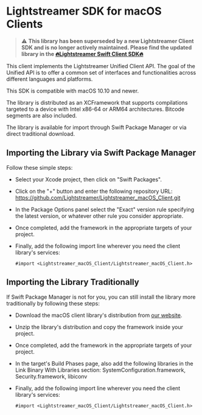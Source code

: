 # Lightstreamer SDK for macOS Clients

> ⚠️ **This library has been superseded by a new Lightstreamer Client SDK and is no longer actively maintained. Please find the updated library in the [🔥Lightstreamer Swift Client SDK🔥](https://github.com/Lightstreamer/Lightstreamer-lib-client-swift)**

This client implements the Lightstreamer Unified Client API. The goal of the Unified API is to offer a common set of interfaces and functionalities across different languages and platforms.

This SDK is compatible with macOS 10.10 and newer.

The library is distributed as an XCFramework that supports compilations targeted to a device with Intel x86-64 or ARM64 architectures. Bitcode segments are also included.

The library is available for import through Swift Package Manager or via direct traditional download.

## Importing the Library via Swift Package Manager

Follow these simple steps:

* Select your Xcode project, then click on "Swift Packages".
* Click on the "+" button and enter the following repository URL: https://github.com/Lightstreamer/Lightstreamer_macOS_Client.git
* In the Package Options panel select the "Exact" version rule specifying the latest version, or whatever other rule you consider appropriate.
* Once completed, add the framework in the appropriate targets of your project.
* Finally, add the following import line wherever you need the client library's services:

  ```
  #import <Lightstreamer_macOS_Client/Lightstreamer_macOS_Client.h>
  ```

## Importing the Library Traditionally

If Swift Package Manager is not for you, you can still install the library more traditionally by following these steps:

* Download the macOS client library's distribution from [our website](https://lightstreamer.com/res/ls-macos-client/4.3.3/lib/ls-macos-client-4.3.3.zip).
* Unzip the library's distribution and copy the framework inside your project.
* Once completed, add the framework in the appropriate targets of your project.
* In the target's Build Phases page, also add the following libraries in the Link Binary With Libraries section:
  SystemConfiguration.framework, Security.framework, libiconv
* Finally, add the following import line wherever you need the client library's services:

  ```
  #import <Lightstreamer_macOS_Client/Lightstreamer_macOS_Client.h>
  ```
